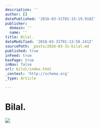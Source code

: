 ```yaml
---
description: ''
author: []
datePublished: '2016-03-31T01:15:19.918Z'
publisher:
  domain: ''
  name: ''
title: Bilal.
dateModified: '2016-03-31T01:13:58.241Z'
sourcePath: _posts/2016-03-31-bilal.md
published: true
inFeed: true
hasPage: true
inNav: false
url: bilal/index.html
_context: 'http://schema.org'
_type: Article

---
```

# Bilal.
![](https://the-grid-user-content.s3-us-west-2.amazonaws.com/e7642cf3-0d38-4bd9-8fe9-416f1d412996.png)